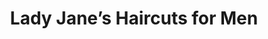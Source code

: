 ---
title: "Lady Jane’s Haircuts for Men"
url: /moore/lady-janes-haircuts-for-men/
shop: Friseur
---
